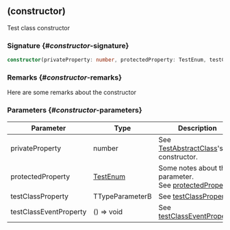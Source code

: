 ## (constructor)

Test class constructor

### Signature {#_constructor_-signature}

```typescript
constructor(privateProperty: number, protectedProperty: TestEnum, testClassProperty: TTypeParameterB, testClassEventProperty: () => void);
```

### Remarks {#_constructor_-remarks}

Here are some remarks about the constructor

### Parameters {#_constructor_-parameters}

| Parameter | Type | Description |
| --- | --- | --- |
| privateProperty | number | See [TestAbstractClass](docs/simple-suite-test/testabstractclass-class)'s constructor. |
| protectedProperty | [TestEnum](docs/simple-suite-test/testenum-enum) | Some notes about the parameter.<br>See [protectedProperty](docs/simple-suite-test/testabstractclass-protectedproperty-property). |
| testClassProperty | TTypeParameterB | See [testClassProperty](docs/simple-suite-test/testclass-testclassproperty-property). |
| testClassEventProperty | () =&gt; void | See [testClassEventProperty](docs/simple-suite-test/testclass-testclasseventproperty-property). |
